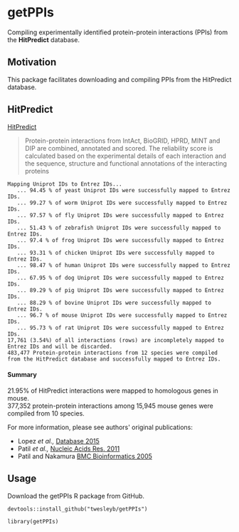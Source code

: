 # getPPIs
Compiling experimentally identified protein-protein interactions (PPIs) from 
the __HitPredict__ database.

## Motivation
This package facilitates downloading and compiling PPIs from the HitPredict database.

## HitPredict
[HitPredict](http://hintdb.hgc.jp/htp/)
> Protein-protein interactions from IntAct, BioGRID, HPRD, MINT and DIP are combined, annotated and scored. The reliability score is calculated based on the experimental details of each interaction and the sequence, structure and functional annotations of the interacting proteins

```
Mapping Uniprot IDs to Entrez IDs...
   ... 94.45 % of yeast Uniprot IDs were successfully mapped to Entrez IDs.
   ... 99.27 % of worm Uniprot IDs were successfully mapped to Entrez IDs.
   ... 97.57 % of fly Uniprot IDs were successfully mapped to Entrez IDs.
   ... 51.43 % of zebrafish Uniprot IDs were successfully mapped to Entrez IDs.
   ... 97.4 % of frog Uniprot IDs were successfully mapped to Entrez IDs.
   ... 93.31 % of chicken Uniprot IDs were successfully mapped to Entrez IDs.
   ... 98.47 % of human Uniprot IDs were successfully mapped to Entrez IDs.
   ... 67.95 % of dog Uniprot IDs were successfully mapped to Entrez IDs.
   ... 89.29 % of pig Uniprot IDs were successfully mapped to Entrez IDs.
   ... 88.29 % of bovine Uniprot IDs were successfully mapped to Entrez IDs.
   ... 96.7 % of mouse Uniprot IDs were successfully mapped to Entrez IDs.
   ... 95.73 % of rat Uniprot IDs were successfully mapped to Entrez IDs.
17,761 (3.54%) of all interactions (rows) are incompletely mapped to Entrez IDs and will be discarded.
483,477 Protein-protein interactions from 12 species were compiled from the HitPredict database and successfully mapped to Entrez IDs.
```
#### Summary
21.95% of HitPredict interactions were mapped to homologous genes in mouse.  
377,352 protein-protein interactions among 15,945 mouse genes were compiled from 10 species.  

For more information, please see authors' original publications:
* Lopez _et al.,_ [Database 2015](https://www.ncbi.nlm.nih.gov/pmc/articles/PMC4691340/)
* Patil _et al.,_ [Nucleic Acids Res. 2011](https://www.ncbi.nlm.nih.gov/pubmed/20947562)
* Patil and Nakamura [BMC Bioinformatics 2005](https://www.ncbi.nlm.nih.gov/pubmed/15833142)

## Usage
Download the getPPIs R package from GitHub.
```
devtools::install_github("twesleyb/getPPIs")

library(getPPIs)

```

